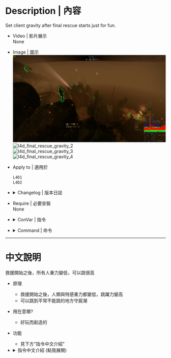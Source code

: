 # Description | 內容
Set client gravity after final rescue starts just for fun.

* Video | 影片展示
<br/>None

* Image | 圖示
    <br/>![l4d_final_rescue_gravity_1](image/l4d_final_rescue_gravity_1.jpg)
    <br/>![l4d_final_rescue_gravity_2](image/l4d_final_rescue_gravity_2.gif)
    <br/>![l4d_final_rescue_gravity_3](image/l4d_final_rescue_gravity_3.gif)
    <br/>![l4d_final_rescue_gravity_4](image/l4d_final_rescue_gravity_4.gif)


* Apply to | 適用於
	```
	L4D1
	L4D2
	```

* <details><summary>Changelog | 版本日誌</summary>
  
	* v1.7 (2023-7-27)
		* Fix warnings when compiling on SourceMod 1.11.

	* v1.6 (2022-8-12)
        * Add finale_start, finale_radio_start, gauntlet_finale_start events

	* v1.5 (2022-2-1)
        * fix spectator gravity issue

	* v1.4 (2021-1-23)
        * fix "PostSpawnActivate"

	* v1.3 (2020-11-16)
        * replace event "finale_escape_start" with  event "finale_vehicle_ready"

	* v1.2 (2020-7-30)
        * add convar "l4d_final_rescue_gravity_interval"

	* v1.1 (2020-7-25)
        * improve code

	* v1.0 (2020-7-20)
        * Initial release
</details>

* Require | 必要安裝
<br/>None

* <details><summary>ConVar | 指令</summary>

	* cfg\sourcemod\l4d_final_rescue_gravity.cfg
		```php
        // 0=Plugin off, 1=Plugin on.
        l4d_final_rescue_gravity_allow "1"

        // Turn on the plugin in these game modes, separate by commas (no spaces). (Empty = all).
        l4d_final_rescue_gravity_modes ""

        // Turn off the plugin in these game modes, separate by commas (no spaces). (Empty = none).
        l4d_final_rescue_gravity_modes_off ""

        // Turn on the plugin in these game modes. 0=All, 1=Coop, 2=Survival, 4=Versus, 8=Scavenge. Add numbers together.
        l4d_final_rescue_gravity_modes_tog "0"

        // Turn off the plugin in these maps, separate by commas (no spaces). (Empty = none).
        l4d_final_rescue_gravity_map_off "c5m5_bridge;c13m4_cutthroatcreek"

        // Set Gravity value. (1.0=Normal, >1.0=High, <1.0=Low)
        l4d_final_rescue_gravity_value "0.25"

        // 為1時，change all clients' gravity to normal when finale vehicle is coming.
        l4d_final_rescue_gravity_escape_ready_off "1"

        // (L4D2)Which zombie class can also obtain the gravity, 0=None, 1=Smoker, =Boomer, 4=Hunter, 8=Spitter, 16=Jockey, 32=Charger, 64=Tank. Add numbers together.
        l4d_final_rescue_gravity_infected_class "127"

        // (L4D1)Which zombie class can also obtain the gravity, 0=None, 1=Smoker, 2=Boomer, 4=Hunter, 8=Tank. Add numbers together.
        l4d_final_rescue_gravity_infected_class "15"

        // Interval (in sec.) to set gravity for client
        l4d_final_rescue_gravity_interval "2"
		```
</details>

* <details><summary>Command | 命令</summary>

	None
</details>

- - - -
# 中文說明
救援開始之後，所有人重力變低，可以跳很高

* 原理
    * 救援開始之後，人類與特感重力都變低，跳躍力變高
    * 可以跳到平常不能跳的地方守屍潮

* 用在意哪?
    * 好玩而創造的

* 功能
    * 見下方"指令中文介紹"

* <details><summary>指令中文介紹 (點我展開)</summary>

	* cfg\sourcemod\l4d_final_rescue_gravity.cfg
		```php
        // 0=關閉插件, 1=啟動插件.
        l4d_final_rescue_gravity_allow "1"

        // 什麼模式下啟動此插件, 逗號區隔 (無空白). (留白 = 所有模式)
        l4d_final_rescue_gravity_modes ""

        // 什麼模式下關閉此插件, 逗號區隔 (無空白). (留白 = 無)
        l4d_final_rescue_gravity_modes_off ""

        // 什麼模式下啟動此插件. 0=所有模式, 1=戰役, 2=生存, 4=對抗, 8=清道夫. 請將數字相加起來
        l4d_final_rescue_gravity_modes_tog "0"

        // 在這些地圖上關閉插件，逗號區隔 (無空白). (留白=無).
        l4d_final_rescue_gravity_map_off "c5m5_bridge;c13m4_cutthroatcreek"

        // 設定重力值. (1.0=正常, >1.0=超重力, <1.0=低重力)
        l4d_final_rescue_gravity_value "0.25"

        // 為1時，當救援載具來臨時，所有玩家重力回復正常
        l4d_final_rescue_gravity_escape_ready_off "1"

        // (L4D2) 那些特感能獲得重力, 0=無, 1=Smoker, =Boomer, 4=Hunter, 8=Spitter, 16=Jockey, 32=Charger, 64=Tank. 將數字相加起來
        l4d_final_rescue_gravity_infected_class "127"

        // (L4D1) 那些特感能獲得重力, 0=無, 1=Smoker, 2=Boomer, 4=Hunter, 8=Tank. 將數字相加起來
        l4d_final_rescue_gravity_infected_class "15"

        // 每兩秒檢查玩家的重力值狀態
        l4d_final_rescue_gravity_interval "2"
		```
</details>



